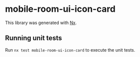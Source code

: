 # mobile-room-ui-icon-card

This library was generated with [Nx](https://nx.dev).

## Running unit tests

Run `nx test mobile-room-ui-icon-card` to execute the unit tests.

